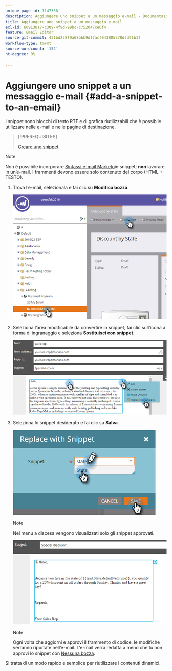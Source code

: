 ```yaml
---
unique-page-id: 1147358
description: Aggiungere uno snippet a un messaggio e-mail - Documentazione di Marketo - Documentazione del prodotto
title: Aggiungere uno snippet a un messaggio e-mail
exl-id: 609130a7-c309-4f9d-99bc-c752047ce0f4
feature: Email Editor
source-git-commit: 431bd258f9a68bbb9df7acf043085578d3d91b1f
workflow-type: tm+mt
source-wordcount: '152'
ht-degree: 0%

---
```


# Aggiungere uno snippet a un messaggio e-mail {#add-a-snippet-to-an-email}

I snippet sono blocchi di testo RTF e di grafica riutilizzabili che è possibile utilizzare nelle e-mail e nelle pagine di destinazione.

>[!PREREQUISITES]
>
>[Creare uno snippet](/help/marketo/product-docs/personalization/segmentation-and-snippets/snippets/create-a-snippet.md)

>[!NOTE]
>
>Non è possibile incorporare [Sintassi e-mail Marketo](/help/marketo/product-docs/email-marketing/general/email-editor-2/email-template-syntax.md)in snippet; **non** lavorare in un’e-mail. I frammenti devono essere solo contenuto del corpo (HTML + TESTO).

1. Trova l’e-mail, selezionala e fai clic su **Modifica bozza**.

   ![](assets/one-2.png)

1. Seleziona l’area modificabile da convertire in snippet, fai clic sull’icona a forma di ingranaggio e seleziona **Sostituisci con snippet**.

   ![](assets/two-2.png)

1. Seleziona lo snippet desiderato e fai clic su **Salva**.

   ![](assets/three-1.png)

   >[!NOTE]
   >
   >Nel menu a discesa vengono visualizzati solo gli snippet approvati.

   ![](assets/four.png)

   >[!NOTE]
   >
   >Ogni volta che aggiorni e approvi il frammento di codice, le modifiche verranno riportate nell’e-mail. L’e-mail verrà redatta a meno che tu non approvi lo snippet con [Nessuna bozza](/help/marketo/product-docs/administration/users-and-roles/enable-no-draft-for-snippets.md).

Si tratta di un modo rapido e semplice per riutilizzare i contenuti dinamici.
